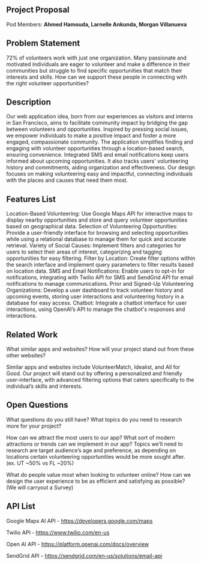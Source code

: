 ## Project Proposal

Pod Members: **Ahmed Hamouda, Larnelle Ankunda, Morgan Villanueva**

## Problem Statement

72% of volunteers work with just one organization. Many passionate and motivated individuals are eager to volunteer and make a difference in their communities but struggle to find specific opportunities that match their interests and skills. How can we support these people in connecting with the right volunteer opportunities?

## Description

Our web application idea, born from our experiences as visitors and interns in San Francisco, aims to facilitate community impact by bridging the gap between volunteers and opportunities. Inspired by pressing social issues, we empower individuals to make a positive impact and foster a more engaged, compassionate community.
The application simplifies finding and engaging with volunteer opportunities through a location-based search, ensuring convenience. Integrated SMS and email notifications keep users informed about upcoming opportunities. It also tracks users' volunteering history and commitments, aiding organization and effectiveness. Our design focuses on making volunteering easy and impactful, connecting individuals with the places and causes that need them most.
## Features List
Location-Based Volunteering:
Use Google Maps API for interactive maps to display nearby opportunities and store and query volunteer opportunities based on geographical data.
Selection of Volunteering Opportunities:
Provide a user-friendly interface for browsing and selecting opportunities while using a relational database to manage them for quick and accurate retrieval.
Variety of Social Causes:
Implement filters and categories for users to select their areas of interest, categorizing and tagging opportunities for easy filtering.
Filter by Location:
Create filter options within the search interface and implement query parameters to filter results based on location data.
SMS and Email Notifications:
Enable users to opt-in for notifications, integrating with Twilio API for SMS and SendGrid API for email notifications to manage communications.
Prior and Signed-Up Volunteering Organizations:
Develop a user dashboard to track volunteer history and upcoming events, storing user interactions and volunteering history in a database for easy access.
Chatbot:
Integrate a chatbot interface for user interactions, using OpenAI’s API to manage the chatbot's responses and interactions.

## Related Work

What similar apps and websites? How will your project stand out from these other websites?

Similar apps and websites include VolunteerMatch, Idealist, and All for Good. Our project will stand out by offering a personalized and friendly user-interface, with advanced filtering options that caters specifically to the individual’s skills and interests. 



## Open Questions

What questions do you still have? What topics do you need to research more for your project?

How can we attract the most users to our app? What sort of modern attractions or trends can we implement in our app? 
Topics we’ll need to research are target audience’s age and preference, as depending on locations certain volunteering opportunities would be more sought after. (ex. UT ~50% vs FL ~20%)

What do people value most when looking to volunteer online? How can we design the user experience to be as efficient and satisfying as possible? (We will carryout a Survey)  

## API List

Google Maps AI API - https://developers.google.com/maps

Twilio API - https://www.twilio.com/en-us

Open AI API - https://platform.openai.com/docs/overview

SendGrid API - https://sendgrid.com/en-us/solutions/email-api
